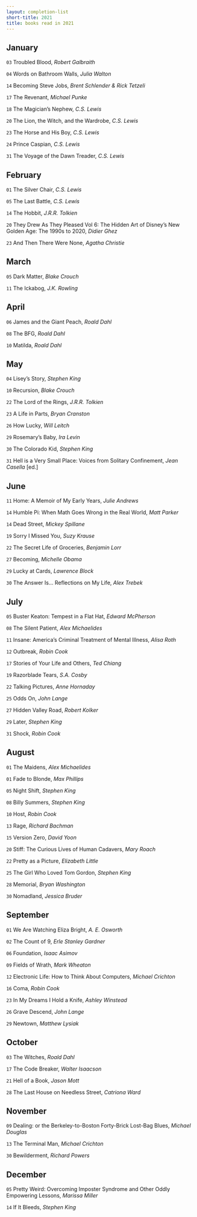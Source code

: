 ```yaml
---
layout: completion-list
short-title: 2021
title: books read in 2021
---
```

## January
`03` Troubled Blood, _Robert Galbraith_

`04` Words on Bathroom Walls, _Julia Walton_

`14` Becoming Steve Jobs, _Brent Schlender & Rick Tetzeli_

`17` The Revenant, _Michael Punke_

`18` The Magician’s Nephew, _C.S. Lewis_

`20` The Lion, the Witch, and the Wardrobe, _C.S. Lewis_

`23` The Horse and His Boy, _C.S. Lewis_

`24` Prince Caspian, _C.S. Lewis_

`31` The Voyage of the Dawn Treader, _C.S. Lewis_

## February
`01` The Silver Chair, _C.S. Lewis_

`05` The Last Battle, _C.S. Lewis_

`14` The Hobbit, _J.R.R. Tolkien_

`20` They Drew As They Pleased Vol 6: The Hidden Art of Disney’s New Golden Age: The 1990s to 2020, _Didier Ghez_

`23` And Then There Were None, _Agatha Christie_

## March
`05` Dark Matter, _Blake Crouch_

`11` The Ickabog, _J.K. Rowling_

## April
`06` James and the Giant Peach, _Roald Dahl_

`08` The BFG, _Roald Dahl_

`10` Matilda, _Roald Dahl_

## May
`04` Lisey’s Story, _Stephen King_

`10` Recursion, _Blake Crouch_

`22` The Lord of the Rings, _J.R.R. Tolkien_

`23` A Life in Parts, _Bryan Cranston_

`26` How Lucky, _Will Leitch_

`29` Rosemary’s Baby, _Ira Levin_

`30` The Colorado Kid, _Stephen King_

`31` Hell is a Very Small Place: Voices from Solitary Confinement, _Jean Casella_ [ed.]

## June
`11` Home: A Memoir of My Early Years, _Julie Andrews_

`14` Humble Pi: When Math Goes Wrong in the Real World, _Matt Parker_

`14` Dead Street, _Mickey Spillane_

`19` Sorry I Missed You, _Suzy Krause_

`22` The Secret Life of Groceries, _Benjamin Lorr_

`27` Becoming, _Michelle Obama_

`29` Lucky at Cards, _Lawrence Block_

`30` The Answer Is… Reflections on My Life, _Alex Trebek_

## July
`05` Buster Keaton: Tempest in a Flat Hat, _Edward McPherson_

`08` The Silent Patient, _Alex Michaelides_

`11` Insane: America’s Criminal Treatment of Mental Illness, _Alisa Roth_

`12` Outbreak, _Robin Cook_

`17` Stories of Your Life and Others, _Ted Chiang_

`19` Razorblade Tears, _S.A. Cosby_

`22` Talking Pictures, _Anne Hornaday_

`25` Odds On, _John Lange_

`27` Hidden Valley Road, _Robert Kolker_

`29` Later, _Stephen King_

`31` Shock, _Robin Cook_

## August
`01` The Maidens, _Alex Michaelides_

`01` Fade to Blonde, _Max Phillips_

`05` Night Shift, _Stephen King_

`08` Billy Summers, _Stephen King_

`10` Host, _Robin Cook_

`13` Rage, _Richard Bachman_

`15` Version Zero, _David Yoon_

`20` Stiff: The Curious Lives of Human Cadavers, _Mary Roach_

`22` Pretty as a Picture, _Elizabeth Little_

`25` The Girl Who Loved Tom Gordon, _Stephen King_

`28` Memorial, _Bryan Washington_

`30` Nomadland, _Jessica Bruder_

## September
`01` We Are Watching Eliza Bright, _A. E. Osworth_

`02` The Count of 9, _Erle Stanley Gardner_

`06` Foundation, _Isaac Asimov_

`09` Fields of Wrath, _Mark Wheaton_

`12` Electronic Life: How to Think About Computers, _Michael Crichton_

`16` Coma, _Robin Cook_

`23` In My Dreams I Hold a Knife, _Ashley Winstead_

`26` Grave Descend, _John Lange_

`29` Newtown, _Matthew Lysiak_

## October
`03` The Witches, _Roald Dahl_

`17` The Code Breaker, _Walter Isaacson_

`21` Hell of a Book, _Jason Mott_

`28` The Last House on Needless Street, _Catriona Ward_

## November
`09` Dealing: or the Berkeley-to-Boston Forty-Brick Lost-Bag Blues, _Michael Douglas_

`13` The Terminal Man, _Michael Crichton_

`30` Bewilderment, _Richard Powers_

## December
`05` Pretty Weird: Overcoming Imposter Syndrome and Other Oddly Empowering Lessons, _Marissa Miller_

`14` If It Bleeds, _Stephen King_
